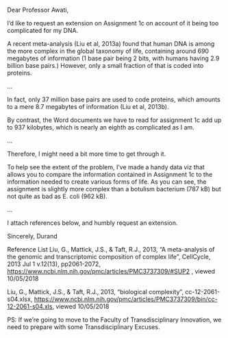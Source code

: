Dear Professor Awati,

I’d like to request an extension on Assignment 1c on account of it being too complicated for my DNA.

A recent meta-analysis (Liu et al, 2013a) found that human DNA is among the more complex in the global taxonomy of life, 
containing around 690 megabytes of information (1 base pair being 2 bits, with humans having 2.9 billion base pairs.) 
However, only a small fraction of that is coded into proteins.

...

In fact, only 37 million base pairs are used to code proteins, which amounts to a mere 8.7 megabytes of information 
(Liu et al, 2013b).

By contrast, the Word documents we have to read for assignment 1c add up to 937 kilobytes, which is nearly an eighth as
complicated as I am.

...

Therefore, I might need a bit more time to get through it.

To help see the extent of the problem, I’ve made a handy data viz that allows you to compare the information contained in 
Assignment 1c to the information needed to create various forms of life. As you can see, the assignment is slightly more 
complex than a botulism bacterium (787 kB) but not quite as bad as E. coli (962 kB).

...


I attach references below, and humbly request an extension.

Sincerely,
Durand

Reference List
Liu, G., Mattick, J.S., & Taft, R.J., 2013, “A meta-analysis of the genomic and transcriptomic composition of complex life”, 
CellCycle, 2013 Jul 1 v.12(13), pp2061-2072, https://www.ncbi.nlm.nih.gov/pmc/articles/PMC3737309/#SUP2 , viewed 10/05/2018

Liu, G., Mattick, J.S., & Taft, R.J., 2013, “biological complexity”, cc-12-2061-s04.xlsx, 
https://www.ncbi.nlm.nih.gov/pmc/articles/PMC3737309/bin/cc-12-2061-s04.xls, viewed 10/05/2018

PS: If we’re going to move to the Faculty of Transdisciplinary Innovation, we need to prepare with some Transdisciplinary
Excuses.

